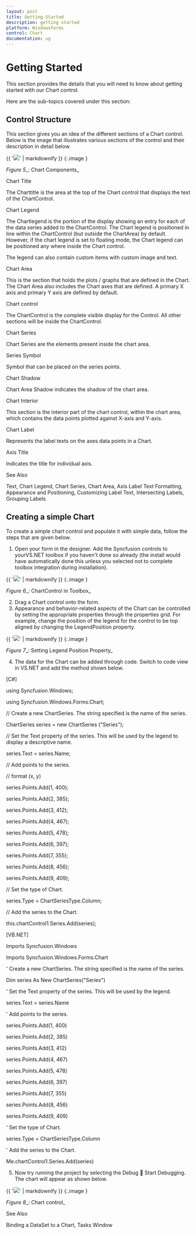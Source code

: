 ```yaml
---
layout: post
title: Getting-Started
description: getting started
platform: WindowsForms
control: Chart
documentation: ug
---
```


# Getting Started

This section provides the details that you will need to know about getting started with our Chart control. 

Here are the sub-topics covered under this section:

## Control Structure

This section gives you an idea of the different sections of a Chart control. Below is the image that illustrates various sections of the control and their description in detail below.



{{ '![](Getting-Started_images/Getting-Started_img1.jpeg)' | markdownify }}
{:.image }




_Figure_ _5__: Chart Components_



Chart Title

The Charttitle is the area at the top of the Chart control that displays the text of the ChartControl.

Chart Legend 

The Chartlegend is the portion of the display showing an entry for each of the data series added to the ChartControl. The Chart legend is positioned in line within the ChartControl (but outside the ChartArea) by default. However, if the chart legend is set to floating mode, the Chart legend can be positioned any where inside the Chart control.

The legend can also contain custom items with custom image and text.

Chart Area 

This is the section that holds the plots / graphs that are defined in the Chart. The Chart Area also includes the Chart axes that are defined. A primary X axis and primary Y axis are defined by default.

Chart control

The ChartControl is the complete visible display for the Control. All other sections will be inside the ChartControl. 

Chart Series

Chart Series are the elements present inside the chart area.

Series Symbol

Symbol that can be placed on the series points.

Chart Shadow

Chart Area Shadow indicates the shadow of the chart area.

Chart Interior

This section is the interior part of the chart control, within the chart area, which contains the data points plotted against X-axis and Y-axis.

Chart Label

Represents the label texts on the axes data points in a Chart.

Axis Title

Indicates the title for individual axis.

See Also

Text, Chart Legend, Chart Series, Chart Area, Axis Label Text Formatting, Appearance and Positioning, Customizing Label Text, Intersecting Labels, Grouping Labels

## Creating a simple Chart

To create a simple chart control and populate it with simple data, follow the steps that are given below.

1. Open your form in the designer. Add the Syncfusion controls to yourVS.NET toolbox if you haven't done so already (the install would have automatically done this unless you selected not to complete toolbox integration during installation). 



{{ '![](Getting-Started_images/Getting-Started_img2.jpeg)' | markdownify }}
{:.image }




_Figure_ _6__: ChartControl in Toolbox_



2. Drag a Chart control onto the form.
3. Appearance and behavior-related aspects of the Chart can be controlled by setting the appropriate properties through the properties grid. For example, change the position of the legend for the control to be top aligned by changing the LegendPosition property. 



{{ '![](Getting-Started_images/Getting-Started_img3.jpeg)' | markdownify }}
{:.image }




_Figure_ _7__: Setting Legend Position Property_



4. The data for the Chart can be added through code. Switch to code view in VS.NET and add the method shown below.



[C#]



using Syncfusion.Windows;

using Syncfusion.Windows.Forms.Chart;



// Create a new ChartSeries. The string specified is the name of the series.

ChartSeries series = new ChartSeries ("Series");



// Set the Text property of the series. This will be used by the legend to display a descriptive name.

series.Text = series.Name;



// Add points to the series.

// format (x, y)

series.Points.Add(1, 400);

series.Points.Add(2, 385);

series.Points.Add(3, 412);

series.Points.Add(4, 467);

series.Points.Add(5, 478);

series.Points.Add(6, 397);

series.Points.Add(7, 355);

series.Points.Add(8, 456);

series.Points.Add(9, 409);



// Set the type of Chart.

series.Type = ChartSeriesType.Column;    



// Add the series to the Chart.

this.chartControl1.Series.Add(series);         



[VB.NET]



Imports Syncfusion.Windows

Imports Syncfusion.Windows.Forms.Chart



' Create a new ChartSeries. The string specified is the name of the series.

Dim series As New ChartSeries("Series")



' Set the Text property of the series. This will be used by the legend.

series.Text = series.Name



' Add points to the series.

series.Points.Add(1, 400)

series.Points.Add(2, 385)

series.Points.Add(3, 412)

series.Points.Add(4, 467)

series.Points.Add(5, 478)

series.Points.Add(6, 397)

series.Points.Add(7, 355)

series.Points.Add(8, 456)

series.Points.Add(9, 409)



' Set the type of Chart.

series.Type = ChartSeriesType.Column



' Add the series to the Chart.

Me.chartControl1.Series.Add(series)



5. Now try running the project by selecting the Debug  Start Debugging. The chart will appear as shown below.



{{ '![](Getting-Started_images/Getting-Started_img4.jpeg)' | markdownify }}
{:.image }




_Figure_ _8__: Chart control_



See Also

Binding a DataSet to a Chart, Tasks Window

